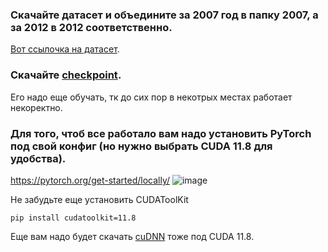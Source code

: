 ### Скачайте датасет и объедините за 2007 год в папку 2007, а за 2012 в 2012 соответственно.
[Вот ссылочка на датасет]().

### Скачайте [checkpoint](https://mega.nz/file/x09iGLYB#U-nxmoh4-x5K2Ftq-XKjB1WwgW8fS1fynjSDcWjkU88). 
Его надо еще обучать, тк до сих пор в некотрых местах работает некоректно.

### Для того, чтоб все работало вам надо установить PyTorch под свой конфиг (но нужно выбрать CUDA 11.8 для удобства).
https://pytorch.org/get-started/locally/
![image](https://github.com/NoonLicht/base/assets/121355541/25a12112-f2ff-4df9-9e87-d90d94e61ad7)

Не забудьте еще установить CUDAToolKit 
```
pip install cudatoolkit=11.8
```
Еще вам надо будет скачать [cuDNN](https://developer.nvidia.com/cudnn) тоже под CUDA 11.8.
